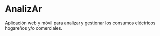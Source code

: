 # AnalizAr
Aplicación web y móvil para analizar y gestionar los consumos eléctricos hogareños y/o comerciales.
